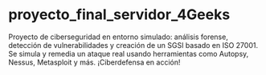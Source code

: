 # proyecto_final_servidor_4Geeks
Proyecto de ciberseguridad en entorno simulado: análisis forense, detección de vulnerabilidades y creación de un SGSI basado en ISO 27001. Se simula y remedia un ataque real usando herramientas como Autopsy, Nessus, Metasploit y más. ¡Ciberdefensa en acción!
